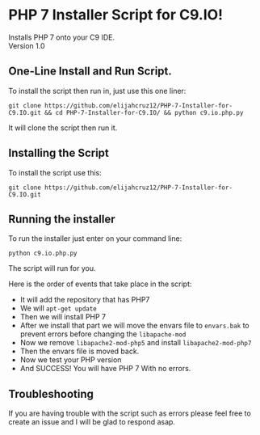 # PHP 7 Installer Script for C9.IO!

Installs PHP 7 onto your C9 IDE.<br>
Version 1.0

## One-Line Install and Run Script.
To install the script then run in, just use this one liner:

```
git clone https://github.com/elijahcruz12/PHP-7-Installer-for-C9.IO.git && cd PHP-7-Installer-for-C9.IO/ && python c9.io.php.py
```

It will clone the script then run it.

## Installing the Script
To install the script use this:
```
git clone https://github.com/elijahcruz12/PHP-7-Installer-for-C9.IO.git
```

## Running the installer
To run the installer just enter on your command line:
```
python c9.io.php.py
```

The script will run for you.

Here is the order of events that take place in the script:

- It will add the repository that has PHP7
- We will `apt-get update`
- Then we will install PHP 7
- After we install that part we will move the envars file to `envars.bak` to prevent errors before changing the `libapache-mod`
- Now we remove `libapache2-mod-php5` and install `libapache2-mod-php7`
- Then the envars file is moved back.
- Now we test your PHP version
- And SUCCESS! You will have PHP 7 With no errors.

## Troubleshooting
If you are having trouble with the script such as errors please feel free to create an issue and I will be glad to respond asap.
